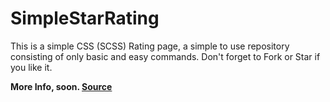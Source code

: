# SimpleStarRating
This is a simple CSS (SCSS) Rating page, a simple to use repository consisting of only basic and easy commands. Don't forget to Fork or Star if you like it.

**More Info, soon. <a href="https://codepen.io">Source</a>**

